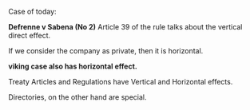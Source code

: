 Case of today:

**Defrenne v Sabena (No 2)** Article 39 of the rule talks about the vertical direct effect.

If we consider the company as private, then it is horizontal.

**viking case also has horizontal effect.**

Treaty Articles and Regulations have Vertical and Horizontal effects.

Directories, on the other hand are special.

